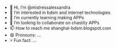 - 👋 Hi, I’m @mistressalessandra
- 👀 I’m interested in bdsm and internet technologies
- 🌱 I’m currently learning making APPs
- 💞️ I’m looking to collaborate on chastity APPs
- 📫 How to reach me shanghai-bdsm.blogspot.com
- 😄 Pronouns: ...
- ⚡ Fun fact: ...

<!---
mistressalessandra/mistressalessandra is a ✨ special ✨ repository because its `README.md` (this file) appears on your GitHub profile.
You can click the Preview link to take a look at your changes.
--->
